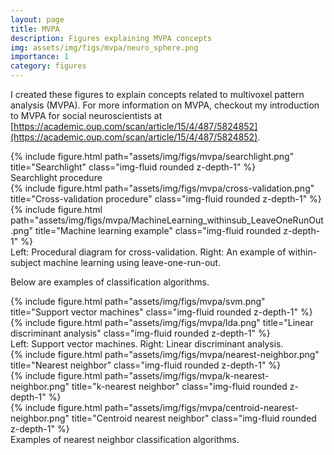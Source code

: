 ```yaml
---
layout: page
title: MVPA
description: Figures explaining MVPA concepts
img: assets/img/figs/mvpa/neuro_sphere.png
importance: 1
category: figures
---
```


I created these figures to explain concepts related to multivoxel pattern analysis (MVPA). For more information on MVPA, checkout my introduction to MVPA for social neuroscientists at [https://academic.oup.com/scan/article/15/4/487/5824852](https://academic.oup.com/scan/article/15/4/487/5824852).


<div class="row">
    <div class="col-sm mt-3 mt-md-0">
        {% include figure.html path="assets/img/figs/mvpa/searchlight.png" title="Searchlight" class="img-fluid rounded z-depth-1" %}
    </div>
</div>
<div class="caption">
    Searchlight procedure
</div>

<div class="row justify-content-sm-center">
    <div class="col-sm mt-3 mt-md-0">
        {% include figure.html path="assets/img/figs/mvpa/cross-validation.png" title="Cross-validation procedure" class="img-fluid rounded z-depth-1" %}
    </div>
    <div class="col-sm mt-3 mt-md-0">
        {% include figure.html path="assets/img/figs/mvpa/MachineLearning_withinsub_LeaveOneRunOut.png" title="Machine learning example" class="img-fluid rounded z-depth-1" %}
    </div>
</div>
<div class="caption">
    Left: Procedural diagram for cross-validation. Right: An example of within-subject machine learning using leave-one-run-out.
</div>

Below are examples of classification algorithms.

<div class="row">
    <div class="col-sm mt-3 mt-md-0">
        {% include figure.html path="assets/img/figs/mvpa/svm.png" title="Support vector machines" class="img-fluid rounded z-depth-1" %}
    </div>
    <div class="col-sm mt-3 mt-md-0">
        {% include figure.html path="assets/img/figs/mvpa/lda.png" title="Linear discriminant analysis" class="img-fluid rounded z-depth-1" %}
    </div>
</div>
<div class="caption">
    Left: Support vector machines. Right: Linear discriminant analysis.
</div>
<div class="row">
    <div class="col-sm mt-3 mt-md-0">
        {% include figure.html path="assets/img/figs/mvpa/nearest-neighbor.png" title="Nearest neighbor" class="img-fluid rounded z-depth-1" %}
    </div>
    <div class="col-sm mt-3 mt-md-0">
        {% include figure.html path="assets/img/figs/mvpa/k-nearest-neighbor.png" title="k-nearest neighbor" class="img-fluid rounded z-depth-1" %}
    </div>
    <div class="col-sm mt-3 mt-md-0">
        {% include figure.html path="assets/img/figs/mvpa/centroid-nearest-neighbor.png" title="Centroid nearest neighbor" class="img-fluid rounded z-depth-1" %}
    </div>
</div>
<div class="caption">
    Examples of nearest neighbor classification algorithms.
</div>

